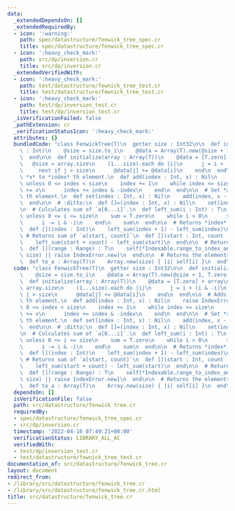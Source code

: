 ```yaml
---
data:
  _extendedDependsOn: []
  _extendedRequiredBy:
  - icon: ':warning:'
    path: spec/datastructure/fenwick_tree_spec.cr
    title: spec/datastructure/fenwick_tree_spec.cr
  - icon: ':heavy_check_mark:'
    path: src/dp/inversion.cr
    title: src/dp/inversion.cr
  _extendedVerifiedWith:
  - icon: ':heavy_check_mark:'
    path: test/datastructure/fewnick_tree_test.cr
    title: test/datastructure/fewnick_tree_test.cr
  - icon: ':heavy_check_mark:'
    path: test/dp/inversion_test.cr
    title: test/dp/inversion_test.cr
  _isVerificationFailed: false
  _pathExtension: cr
  _verificationStatusIcon: ':heavy_check_mark:'
  attributes: {}
  bundledCode: "class FenwickTree(T)\n  getter size : Int32\n\n  def initialize(size\
    \ : Int)\n    @size = size.to_i\n    @data = Array(T).new(@size + 1, T.zero)\n\
    \  end\n\n  def initialize(array : Array(T))\n    @data = [T.zero] + array\n \
    \   @size = array.size\n    (1...size).each do |i|\n      j = i + (i & -i)\n \
    \     next if j > size\n      @data[j] += @data[i]\n    end\n  end\n\n  # Adds\
    \ *x* to *index* th element.\n  def add(index : Int, x) : Nil\n    raise IndexError.new\
    \ unless 0 <= index < size\n    index += 1\n    while index <= size\n      @data[index]\
    \ += x\n      index += index & -index\n    end\n  end\n\n  # Set *x* to *index*\
    \ th element.\n  def set(index : Int, x) : Nil\n    add(index, x - self[index])\n\
    \  end\n\n  # :ditto:\n  def []=(index : Int, x) : Nil\n    set(index, x)\n  end\n\
    \n  # Culculates sum of `a[0...i]`.\n  def left_sum(i : Int) : T\n    raise IndexError.new\
    \ unless 0 <= i <= size\n    sum = T.zero\n    while i > 0\n      sum += @data[i]\n\
    \      i -= i & -i\n    end\n    sum\n  end\n\n  # Returns *index* th element.\n\
    \  def [](index : Int)\n    left_sum(index + 1) - left_sum(index)\n  end\n\n \
    \ # Returns sum of `a[start, count]`\n  def [](start : Int, count : Int) : T\n\
    \    left_sum(start + count) - left_sum(start)\n  end\n\n  # Returns sum of `a[range]`\n\
    \  def [](range : Range) : T\n    self[*Indexable.range_to_index_and_count(range,\
    \ size) || raise IndexError.new]\n  end\n\n  # Returns the elements as an Array.\n\
    \  def to_a : Array(T)\n    Array.new(size) { |i| self[i] }\n  end\nend\n"
  code: "class FenwickTree(T)\n  getter size : Int32\n\n  def initialize(size : Int)\n\
    \    @size = size.to_i\n    @data = Array(T).new(@size + 1, T.zero)\n  end\n\n\
    \  def initialize(array : Array(T))\n    @data = [T.zero] + array\n    @size =\
    \ array.size\n    (1...size).each do |i|\n      j = i + (i & -i)\n      next if\
    \ j > size\n      @data[j] += @data[i]\n    end\n  end\n\n  # Adds *x* to *index*\
    \ th element.\n  def add(index : Int, x) : Nil\n    raise IndexError.new unless\
    \ 0 <= index < size\n    index += 1\n    while index <= size\n      @data[index]\
    \ += x\n      index += index & -index\n    end\n  end\n\n  # Set *x* to *index*\
    \ th element.\n  def set(index : Int, x) : Nil\n    add(index, x - self[index])\n\
    \  end\n\n  # :ditto:\n  def []=(index : Int, x) : Nil\n    set(index, x)\n  end\n\
    \n  # Culculates sum of `a[0...i]`.\n  def left_sum(i : Int) : T\n    raise IndexError.new\
    \ unless 0 <= i <= size\n    sum = T.zero\n    while i > 0\n      sum += @data[i]\n\
    \      i -= i & -i\n    end\n    sum\n  end\n\n  # Returns *index* th element.\n\
    \  def [](index : Int)\n    left_sum(index + 1) - left_sum(index)\n  end\n\n \
    \ # Returns sum of `a[start, count]`\n  def [](start : Int, count : Int) : T\n\
    \    left_sum(start + count) - left_sum(start)\n  end\n\n  # Returns sum of `a[range]`\n\
    \  def [](range : Range) : T\n    self[*Indexable.range_to_index_and_count(range,\
    \ size) || raise IndexError.new]\n  end\n\n  # Returns the elements as an Array.\n\
    \  def to_a : Array(T)\n    Array.new(size) { |i| self[i] }\n  end\nend\n"
  dependsOn: []
  isVerificationFile: false
  path: src/datastructure/fenwick_tree.cr
  requiredBy:
  - spec/datastructure/fenwick_tree_spec.cr
  - src/dp/inversion.cr
  timestamp: '2022-04-16 07:49:21+00:00'
  verificationStatus: LIBRARY_ALL_AC
  verifiedWith:
  - test/dp/inversion_test.cr
  - test/datastructure/fewnick_tree_test.cr
documentation_of: src/datastructure/fenwick_tree.cr
layout: document
redirect_from:
- /library/src/datastructure/fenwick_tree.cr
- /library/src/datastructure/fenwick_tree.cr.html
title: src/datastructure/fenwick_tree.cr
---
```

